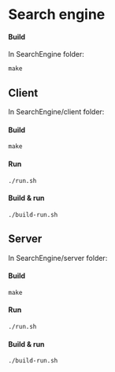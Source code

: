 # Search engine


#### Build
In SearchEngine folder:
```
make
```

## Client
In SearchEngine/client folder:

#### Build
```
make
```

#### Run
```
./run.sh
```

#### Build & run
```
./build-run.sh
```


## Server
In SearchEngine/server folder:

#### Build
```
make
```

#### Run
```
./run.sh
```

#### Build & run
```
./build-run.sh
```


